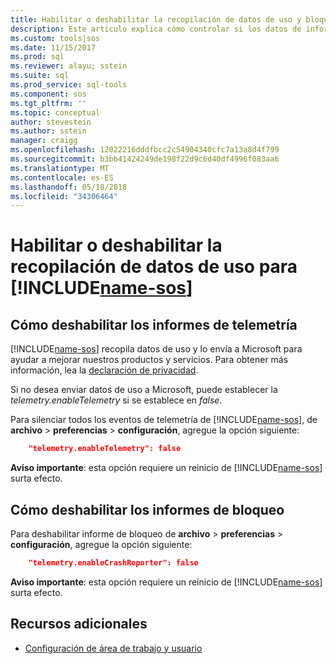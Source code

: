 ```yaml
---
title: Habilitar o deshabilitar la recopilación de datos de uso y bloqueará la creación de informes de operaciones de SQL Studio (versión preliminar) | Documentos de Microsoft
description: Este artículo explica cómo controlar si los datos de informes de errores y uso se recopilan y se envían a Microsoft.
ms.custom: tools|sos
ms.date: 11/15/2017
ms.prod: sql
ms.reviewer: alayu; sstein
ms.suite: sql
ms.prod_service: sql-tools
ms.component: sos
ms.tgt_pltfrm: ''
ms.topic: conceptual
author: stevestein
ms.author: sstein
manager: craigg
ms.openlocfilehash: 12022216dddfbcc2c54904340cfc7a13a8d4f799
ms.sourcegitcommit: b3bb41424249de198f22d9c6d40df4996f083aa6
ms.translationtype: MT
ms.contentlocale: es-ES
ms.lasthandoff: 05/18/2018
ms.locfileid: "34306464"
---
```

# <a name="enable-or-disable-usage-data-collection-for-includename-sosincludesname-sos-shortmd"></a>Habilitar o deshabilitar la recopilación de datos de uso para [!INCLUDE[name-sos](../includes/name-sos-short.md)]

## <a name="how-to-disable-telemetry-reporting"></a>Cómo deshabilitar los informes de telemetría

[!INCLUDE[name-sos](../includes/name-sos-short.md)] recopila datos de uso y lo envía a Microsoft para ayudar a mejorar nuestros productos y servicios. Para obtener más información, lea la [declaración de privacidad](https://go.microsoft.com/fwlink/?LinkID=528096&clcid=0x409).

Si no desea enviar datos de uso a Microsoft, puede establecer la *telemetry.enableTelemetry* si se establece en *false*.

Para silenciar todos los eventos de telemetría de [!INCLUDE[name-sos](../includes/name-sos-short.md)], de **archivo** > **preferencias** > **configuración**, agregue la opción siguiente:

```json
    "telemetry.enableTelemetry": false
```

**Aviso importante**: esta opción requiere un reinicio de [!INCLUDE[name-sos](../includes/name-sos-short.md)] surta efecto. 

## <a name="how-to-disable-crash-reporting"></a>Cómo deshabilitar los informes de bloqueo

Para deshabilitar informe de bloqueo de **archivo** > **preferencias** > **configuración**, agregue la opción siguiente:

```json
    "telemetry.enableCrashReporter": false
```

**Aviso importante**: esta opción requiere un reinicio de [!INCLUDE[name-sos](../includes/name-sos-short.md)] surta efecto.

## <a name="additional-resources"></a>Recursos adicionales
- [Configuración de área de trabajo y usuario](settings.md)
